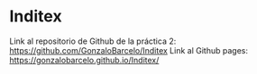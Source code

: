 # Inditex
Link al repositorio de Github de la práctica 2: 
https://github.com/GonzaloBarcelo/Inditex
Link al Github pages:
https://gonzalobarcelo.github.io/Inditex/
